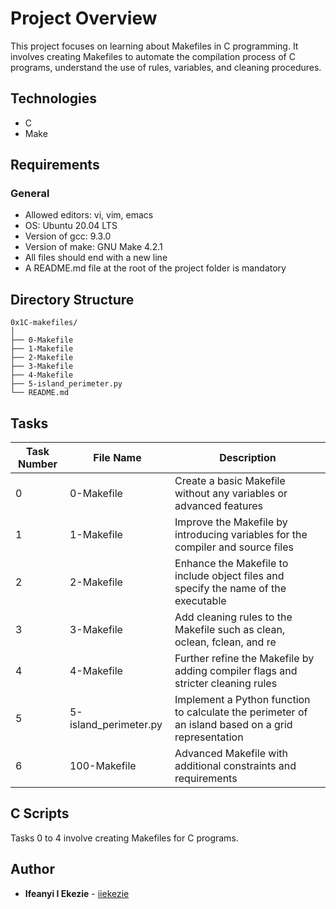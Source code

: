 # Project Overview
This project focuses on learning about Makefiles in C programming. It involves creating Makefiles to automate the compilation process of C programs, understand the use of rules, variables, and cleaning procedures.

## Technologies
- C
- Make

## Requirements

### General

- Allowed editors: vi, vim, emacs
- OS: Ubuntu 20.04 LTS
- Version of gcc: 9.3.0
- Version of make: GNU Make 4.2.1
- All files should end with a new line
- A README.md file at the root of the project folder is mandatory

## Directory Structure
```
0x1C-makefiles/
│
├── 0-Makefile
├── 1-Makefile
├── 2-Makefile
├── 3-Makefile
├── 4-Makefile
├── 5-island_perimeter.py
└── README.md
```

## Tasks
| Task Number | File Name         | Description                                                                                                  |
|-------------|-------------------|--------------------------------------------------------------------------------------------------------------|
| 0           | 0-Makefile        | Create a basic Makefile without any variables or advanced features                                           |
| 1           | 1-Makefile        | Improve the Makefile by introducing variables for the compiler and source files                              |
| 2           | 2-Makefile        | Enhance the Makefile to include object files and specify the name of the executable                            |
| 3           | 3-Makefile        | Add cleaning rules to the Makefile such as clean, oclean, fclean, and re                                       |
| 4           | 4-Makefile        | Further refine the Makefile by adding compiler flags and stricter cleaning rules                               |
| 5           | 5-island_perimeter.py | Implement a Python function to calculate the perimeter of an island based on a grid representation           |
| 6           | 100-Makefile      | Advanced Makefile with additional constraints and requirements                                                 |

## C Scripts
Tasks 0 to 4 involve creating Makefiles for C programs.

## Author
* **Ifeanyi I Ekezie** - [iiekezie](https://github.com/iiekezie)